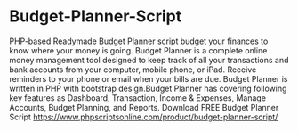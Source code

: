 # Budget-Planner-Script
PHP-based Readymade Budget Planner script budget your finances to know where your money is going. Budget Planner is a complete online money management tool designed to keep track of all your transactions and bank accounts from your computer, mobile phone, or iPad. Receive reminders to your phone or email when your bills are due. Budget Planner is written in PHP with bootstrap design.Budget Planner has covering following key features as Dashboard, Transaction, Income &amp; Expenses, Manage Accounts, Budget Planning, and Reports.
Download FREE Budget Planner Script
https://www.phpscriptsonline.com/product/budget-planner-script/

